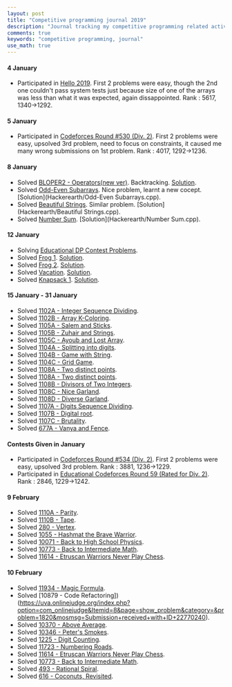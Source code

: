 ```yaml
---
layout: post
title: "Competitive programming journal 2019"
description: "Journal tracking my competitive programming related activities in 2019"
comments: true
keywords: "competitive programming, journal"
use_math: true
---
```


#### 4 January
* Participated in [Hello 2019](https://codeforces.com/contest/1097). First 2 problems were easy, though the 2nd one couldn't pass system tests just because size of one of the arrays was less than what it was expected, again dissappointed. Rank : 5617, 1340->1292.

#### 5 January
* Participated in [Codeforces Round #530 (Div. 2)](https://codeforces.com/contest/1099). First 2 problems were easy, upsolved 3rd problem, need to focus on constraints, it caused me many wrong submissions on 1st problem. Rank : 4017, 1292->1236.

#### 8 January
* Solved [BLOPER2 - Operators(new ver)](https://www.spoj.com/problems/BLOPER2/). Backtracking. [Solution](SPOJ/BLOPER2.cpp).
* Solved [Odd-Even Subarrays](https://www.hackerearth.com/practice/algorithms/dynamic-programming/introduction-to-dynamic-programming-1/practice-problems/algorithm/odd-even-subarrays-72ad69db/). Nice problem, learnt a new cocept. [Solution](Hackerearth/Odd-Even Subarrays.cpp).
* Solved [Beautiful Strings](https://www.hackerearth.com/practice/algorithms/sorting/quick-sort/practice-problems/algorithm/beautiful-strings-10/description/). Similar problem. [Solution](Hackerearth/Beautiful Strings.cpp).
* Solved [Number Sum](https://www.hackerearth.com/practice/algorithms/dynamic-programming/introduction-to-dynamic-programming-1/practice-problems/algorithm/abcd-26-81bc0a09/). [Solution](Hackerearth/Number Sum.cpp).

#### 12 January
* Solving [Educational DP Contest Problems](https://atcoder.jp/contests/dp/tasks). 
* Solved [Frog 1](https://atcoder.jp/contests/dp/tasks/dp_a). [Solution](AtCoder/Frog1.cpp).
* Solved [Frog 2](https://atcoder.jp/contests/dp/tasks/dp_b). [Solution](AtCoder/Frog2.cpp).
* Solved [Vacation](https://atcoder.jp/contests/dp/tasks/dp_c). [Solution](AtCoder/Vacation.cpp).
* Solved [Knapsack 1](https://atcoder.jp/contests/dp/tasks/dp_d). [Solution](AtCoder/Knapsack1.cpp).

#### 15 January - 31 January
* Solved [1102A - Integer Sequence Dividing](https://codeforces.com/problemset/problem/1102/A).
* Solved [1102B - Array K-Coloring](https://codeforces.com/contest/1102/problem/B).
* Solved [1105A - Salem and Sticks](https://codeforces.com/contest/1105/problem/A).
* Solved [1105B - Zuhair and Strings](https://codeforces.com/contest/1105/problem/B).
* Solved [1105C - Ayoub and Lost Array](https://codeforces.com/contest/1105/problem/C).
* Solved [1104A - Splitting into digits](https://codeforces.com/contest/1104/problem/A).
* Solved [1104B - Game with String](https://codeforces.com/contest/1104/problem/B).
* Solved [1104C - Grid Game](https://codeforces.com/contest/1104/problem/C).
* Solved [1108A - Two distinct points](https://codeforces.com/contest/1108/problem/A).
* Solved [1108A - Two distinct points](https://codeforces.com/contest/1108/problem/A).
* Solved [1108B - Divisors of Two Integers](https://codeforces.com/contest/1108/problem/B).
* Solved [1108C - Nice Garland](https://codeforces.com/contest/1108/problem/C).
* Solved [1108D - Diverse Garland](https://codeforces.com/contest/1108/problem/D).
* Solved [1107A - Digits Sequence Dividing](https://codeforces.com/contest/1107/problem/A).
* Solved [1107B - Digital root](https://codeforces.com/contest/1107/problem/B).
* Solved [1107C - Brutality](https://codeforces.com/contest/1107/problem/C).
* Solved [677A - Vanya and Fence](https://codeforces.com/contest/677/problem/A).

#### Contests Given in January
* Participated in [Codeforces Round #534 (Div. 2)](https://codeforces.com/contest/1104/standings/participant/22517205#p22517205). First 2 problems were easy, upsolved 3rd problem. Rank : 3881, 1236->1229.
* Participated in [Educational Codeforces Round 59 (Rated for Div. 2)](https://codeforces.com/contest/1107/standings/participant/22627700#p22627700). Rank : 2846, 1229->1242.

#### 9 February
* Solved [1110A - Parity](https://codeforces.com/contest/1110/problem/A).
* Solved [1110B - Tape](https://codeforces.com/contest/1110/problem/B).
* Solved [280 - Vertex](https://uva.onlinejudge.org/index.php?option=onlinejudge&page=show_problem&problem=216).
* Solved [1055 - Hashmat the Brave Warrior](https://uva.onlinejudge.org/index.php?option=com_onlinejudge&Itemid=8&page=show_problem&problem=996).
* Solved [10071 - Back to High School Physics](https://uva.onlinejudge.org/index.php?option=com_onlinejudge&Itemid=8&page=show_problem&problem=1012).
* Solved [10773 - Back to Intermediate Math](https://uva.onlinejudge.org/index.php?option=onlinejudge&page=show_problem&problem=1714).
* Solved [11614 - Etruscan Warriors Never Play Chess](https://uva.onlinejudge.org/index.php?option=com_onlinejudge&Itemid=8&page=show_problem&problem=2661).

#### 10 February
* Solved [11934 - Magic Formula](https://uva.onlinejudge.org/index.php?option=com_onlinejudge&Itemid=8&page=show_problem&category=&problem=3085&mosmsg=Submission+received+with+ID+22770317).
* Solved [10879 - Code Refactoring])(https://uva.onlinejudge.org/index.php?option=com_onlinejudge&Itemid=8&page=show_problem&category=&problem=1820&mosmsg=Submission+received+with+ID+22770240).
* Solved [10370 - Above Average](https://uva.onlinejudge.org/index.php?option=onlinejudge&page=show_problem&problem=1311).
* Solved [10346 - Peter's Smokes](https://uva.onlinejudge.org/index.php?option=com_onlinejudge&Itemid=8&page=show_problem&problem=1287).
* Solved [1225 - Digit Counting](https://uva.onlinejudge.org/index.php?option=com_onlinejudge&Itemid=8&page=show_problem&problem=3666).
* Solved [11723 - Numbering Roads](https://uva.onlinejudge.org/index.php?option=com_onlinejudge&Itemid=8&page=show_problem&problem=2823).
* Solved [11614 - Etruscan Warriors Never Play Chess](https://uva.onlinejudge.org/index.php?option=com_onlinejudge&Itemid=8&page=show_problem&problem=2661).
* Solved [10773 - Back to Intermediate Math](https://uva.onlinejudge.org/index.php?option=onlinejudge&page=show_problem&problem=1714).
* Solved [493 - Rational Spiral](https://uva.onlinejudge.org/index.php?option=onlinejudge&page=show_problem&problem=434).
* Solved [616 - Coconuts, Revisited](https://uva.onlinejudge.org/index.php?option=onlinejudge&page=show_problem&problem=557).
